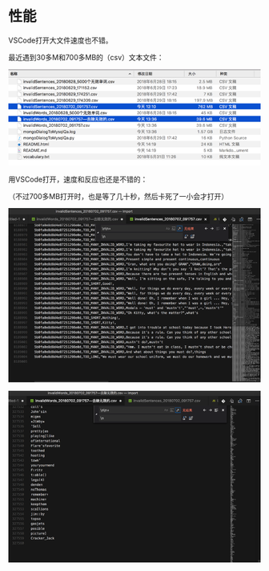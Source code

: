 # 性能

VSCode打开大文件速度也不错。

最近遇到30多M和700多MB的（csv）文本文件：

![用VSCode去打开大文件](../assets/img/open_large_file.png)

用VSCode打开，速度和反应也还是不错的：

（不过700多MB打开时，也是等了几十秒，然后卡死了一小会才打开）

![已打开的大文件](../assets/img/open_speed_is_good.png)

![已打开的大文件2](../assets/img/opened_large_file.png)
